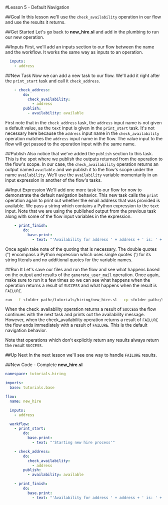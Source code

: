 #Lesson 5 - Default Navigation

##Goal
In this lesson we'll use the `check_availability` operation in our flow and use the results it returns.

##Get Started
Let's go back to **new_hire.sl** and add in the plumbing to run our new operation.

##Inputs
First, we'll add an inputs section to our flow between the name and the workflow. It works the same way as inputs to an operation.

```yaml
  inputs:
    - address
```

##New Task
Now we can add a new task to our flow. We'll add it right after the `print_start` task and call it `check_address`.

```yaml
    - check_address:
        do:
          check_availability:
            - address
        publish:
          - availability: available
```

First note that in the `check_address` task, the `address` input name is not given a default value, as the `text` input is given in the `print_start` task. It's not necessary here because the `address` input name in the `check_availability` operation matches the `address` input name in the flow. The value input to the flow will get passed to the operation input with the same name.

##Publish
Also notice that we've added the `publish` section to this task. This is the spot where we publish the outputs returned from the operation to the flow's scope. In our case, the `check_availability` operation returns an output named `available` and we publish it to the flow's scope under the name `availability`. We'll use the `availability` variable momentarily in an input expression in another of the flow's tasks.


##Input Expression
We'll add one more task to our flow for now to demonstrate the default navigation behavior. This new task calls the `print` operation again to print out whether the email address that was provided is available. We pass a string which contains a Python expression to the `text` input. Note that we are using the published output from the previous task along with some of the flow input variables in the expression.

```yaml
    - print_finish:
        do:
          base.print:
            - text: "'Availability for address ' + address + ' is: ' + str(availability)"
```

Once again take note of the quoting that is necessary. The double quotes (") encompass a Python expression which uses single quotes (') for its string literals and no additional quotes for the variable names.

##Run It
Let's save our files and run the flow and see what happens based on the output and results of the `generate_user_mail` operation. Once again, make sure to run it a few times so we can see what happens when the operation returns a result of `SUCCESS` and what happens when the result is `FAILURE`.

```bash
run --f <folder path>/tutorials/hiring/new_hire.sl --cp <folder path>/tutorials/base,<folder path>/tutorials/hiring --i address=john.doe@somecompany.com
``` 

When the check\_availability operation returns a result of `SUCCESS` the flow continues with the next task and prints out the availability message. However, when the check\_availability operation returns a result of `FAILURE` the flow ends immediately with a result of `FAILURE`. This is the default navigation behavior.

Note that operations which don't explicitly return any results always return the result `SUCCESS`.

##Up Next
In the next lesson we'll see one way to handle `FAILURE` results.

##New Code - Complete
**new\_hire.sl**
```yaml
namespace: tutorials.hiring

imports:
  base: tutorials.base

flow:
  name: new_hire

  inputs:
    - address

  workflow:
    - print_start:
        do:
          base.print:
            - text: "'Starting new hire process'"

    - check_address:
        do:
          check_availability:
            - address
        publish:
          - availability: available

    - print_finish:
        do:
          base.print:
            - text: "'Availability for address ' + address + ' is: ' + str(availability)"
```
